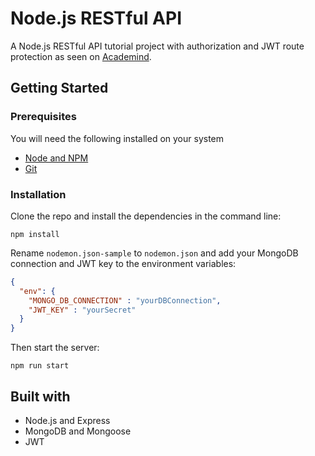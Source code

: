 # Node.js RESTful API 
A Node.js RESTful API tutorial project with authorization and JWT route protection as seen on [Academind](https://www.youtube.com/playlist?list=PL55RiY5tL51q4D-B63KBnygU6opNPFk_q).

## Getting Started 

### Prerequisites

You will need the following installed on your system
* [Node and NPM](https://nodejs.org)
* [Git](https://git-scm.com/)

### Installation

Clone the repo and install the dependencies in the command line:
```
npm install
```
Rename `nodemon.json-sample` to `nodemon.json` and add your MongoDB connection and JWT key to the environment variables:
```json
{
  "env": {
    "MONGO_DB_CONNECTION" : "yourDBConnection",
    "JWT_KEY" : "yourSecret"
  }
}
```
Then start the server:
```
npm run start
```

## Built with
- Node.js and Express
- MongoDB and Mongoose
- JWT